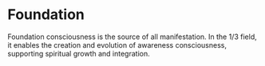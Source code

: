 # Foundation

Foundation consciousness is the source of all manifestation. In the 1/3 field, it enables the creation and evolution of awareness consciousness, supporting spiritual growth and integration. 
